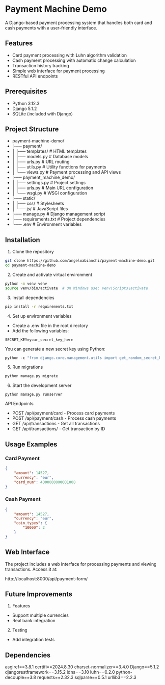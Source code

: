 # Payment Machine Demo
 A Django-based payment processing system that handles both card and cash payments with a user-friendly interface.

## Features

- Card payment processing with Luhn algorithm validation
- Cash payment processing with automatic change calculation
- Transaction history tracking
- Simple web interface for payment processing
- RESTful API endpoints

## Prerequisites

- Python 3.12.3
- Django 5.1.2
- SQLite (included with Django)

## Project Structure

- payment-machine-demo/
- ├── payment/
- │   ├── templates/    # HTML templates
- │   ├── models.py     # Database models
- │   ├── urls.py       # URL routing
- │   ├── utils.py      # Utility functions for payments
- │   └── views.py      # Payment processing and API views
- ├── payment_machine_demo/
- │   ├── settings.py   # Project settings
- │   ├── urls.py       # Main URL configuration
- │   └── wsgi.py       # WSGI configuration
- ├── static/
- │   ├── css/          # Stylesheets
- │   └── js/           # JavaScript files
- ├── manage.py         # Django management script
- ├── requirements.txt  # Project dependencies
- └── .env             # Environment variables

## Installation

1. Clone the repository

```bash
git clone https://github.com/angeloabianchi/payment-machine-demo.git
cd payment-machine-demo
```

2. Create and activate virtual environment

```bash
python -m venv venv
source venv/bin/activate  # On Windows use: venv\Scripts\activate
```
3. Install dependencies

```bash
pip install -r requirements.txt
```
4. Set up environment variables

- Create a .env file in the root directory
- Add the following variables:
```
SECRET_KEY=your_secret_key_here
```
You can generate a new secret key using Python:

```python
python -c "from django.core.management.utils import get_random_secret_key; print(get_random_secret_key())"
```
5. Run migrations

```bash
python manage.py migrate
```
6. Start the development server
```
python manage.py runserver
```
API Endpoints

- POST /api/payment/card - Process card payments
- POST /api/payment/cash - Process cash payments
- GET /api/transactions - Get all transactions
- GET /api/transactions/<id> - Get transaction by ID

## Usage Examples

### Card Payment

```json
{
    "amount": 14527,
    "currency": "eur",
    "card_num": 4000000000001000
}
```

### Cash Payment

```json
{
    "amount": 14527,
    "currency": "eur",
    "coin_types": {
        "10000": 2
    }
}
```
## Web Interface

The project includes a web interface for processing payments and viewing transactions. Access it at:

http://localhost:8000/api/payment-form/

## Future Improvements

1. Features

- Support multiple currencies
- Real bank integration

2. Testing

- Add integration tests

## Dependencies

asgiref==3.8.1
certifi==2024.8.30
charset-normalizer==3.4.0
Django==5.1.2
djangorestframework==3.15.2
idna==3.10
luhn==0.2.0
python-decouple==3.8
requests==2.32.3
sqlparse==0.5.1
urllib3==2.2.3
